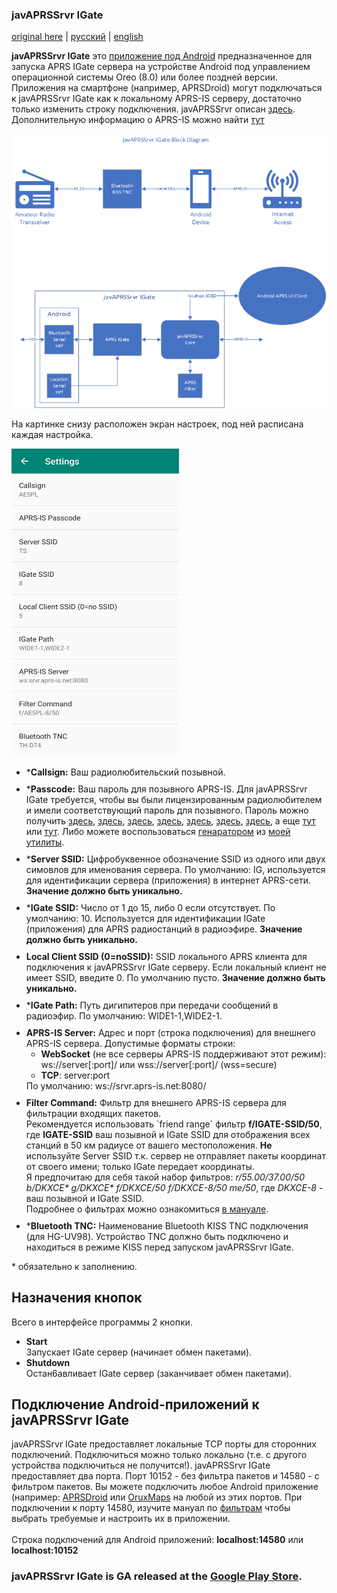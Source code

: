 ### javAPRSSrvr IGate

[original here](http://www.ae5pl.net/javAPRSSrvrIGate.aspx) | [русский](Russian.md) | [english](Readme.md)    

**javAPRSSrvr IGate** это <a href="https://play.google.com/store/apps/details?id=net.ae5pl.javaprssrvrigate">приложение под Android</a> предназначенное для запуска APRS IGate сервера на устройстве Android под управлением операционной системы Oreo (8.0) или более поздней версии.
    Приложения на смартфоне (например, APRSDroid) могут подключаться к javAPRSSrvr IGate как к локальному APRS-IS серверу, достаточно только изменить строку подключения.
        javAPRSSrvr описан <a href="http://www.aprs-is.net/javAPRSSrvr">здесь</a>.  Дополнительную информацию о APRS-IS можно найти <a href="http://www.aprs-is.net">тут</a>

<img src="javAPRSSrvrIGateBlock.png"/>
    <p>
        На картинке снизу расположен экран настроек, под ней расписана каждая настройка.
    </p>
    <img src="javAPRSSrvrIGate_Settings.jpg" alt="Settings" style="height: 492px; width: 268px" />
    <ul >
        <li style="margin-top:10px">*<strong>Callsign:</strong> Ваш радиолюбительский позывной.</li>
        <li style="margin-top:10px">*<strong>Passcode:</strong> Ваш пароль для позывного APRS-IS. Для javAPRSSrvr IGate требуется, чтобы вы были лицензированным радиолюбителем и имели соответствующий пароль для позывного. Пароль можно получить <a href="https://apps.magicbug.co.uk/passcode/">здесь</a>, <a href="http://n5dux.com/ham/aprs-passcode/">здесь</a>, <a href="https://aprs.do3sww.de/">здесь</a>, <a href="https://www.pb1sam.be/passcode/">здесь</a>, <a href="https://www.iz3mez.it/aprs-passcode/">здесь</a>, <a href="https://callpass.kf5jwc.us/">здесь</a>, <a href="https://www.george-smart.co.uk/aprs/aprs_callpass/">здесь</a>, а еще <a href="http://doppelklix.de/wordpress/wp-includes/APRS-Passcode/index.php">тут</a> или <a href="http://rk1at.ru/aprs/">тут</a>. Либо можете воспользоваться <a href="https://htmlpreview.github.io/?https://raw.githubusercontent.com/dkxce/APRSCodeGen/main/APRSCodeGen.html">генаратором</a> из <a href="https://github.com/dkxce/APRSCodeGen">моей утилиты</a>.</li>
        <li style="margin-top:10px">*<strong>Server SSID:</strong> Цифробуквенное обозначение SSID из одного или двух симовлов для именования сервера. По умолчанию: IG, используется для идентификации сервера (приложения) в интернет APRS-сети. <strong>Значение должно быть уникально.</strong></li>
        <li style="margin-top:10px">*<strong>IGate SSID:</strong> Число от 1 до 15, либо 0 если отсутствует. По умолчанию: 10. Используется для идентификации IGate (приложения) для APRS радиостанций в радиоэфире. <strong>Значение должно быть уникально.</strong></li>
        <li style="margin-top:10px"><strong>Local Client SSID (0=noSSID):</strong> SSID локального APRS клиента для подключения к javAPRSSrvr IGate серверу. Если локальный клиент не имеет SSID, введите 0. По умолчанию пусто. <strong>Значение должно быть уникально.</strong></li>
        <li style="margin-top:10px">*<strong>IGate Path:</strong> Путь дигипитеров при передачи сообщений в радиоэфир. По умолчанию: WIDE1-1,WIDE2-1.</li>
        <li style="margin-top:10px"><strong>APRS-IS Server:</strong> Адрес и порт (строка подключения) для внешнего APRS-IS сервера. Допустимые форматы строки:
            <ul>
                <li><strong>WebSocket</strong> (не все серверы APRS-IS поддерживают этот режим): ws://server[:port]/ или wss://server[:port]/ (wss=secure)</li>
                <li><strong>TCP</strong>: server:port</li>
            </ul>
            По умолчанию: ws://srvr.aprs-is.net:8080/</li>
        <li style="margin-top:10px">
            <strong>Filter Command:</strong> Фильтр для внешнего APRS-IS сервера для фильтрации входящих пакетов.<br />
            Рекомендуется использовать `friend range` фильтр <b>f/IGATE-SSID/50</b>, где <b>IGATE-SSID</b> ваш позывной и IGate SSID для отображения всех станций в 50 км радиусе от вашего местоположения. <strong>Не</strong> используйте Server SSID т.к. сервер не отправляет пакеты координат от своего имени; только IGate передает координаты. <br /> Я предпочитаю для себя такой набор фильтров: <i>r/55.00/37.00/50 b/DKXCE* g/DKXCE* f/DKXCE/50 f/DKXCE-8/50 me/50</i>, где <i>DKXCE-8</i> - ваш позывной и IGate SSID.<br />
            Подробнее о фильтрах можно ознакомиться <a href="http://www.aprs-is.net/javAPRSFilter.aspx">в мануале</a>.
        </li>
        <li style="margin-top:10px">*<strong>Bluetooth TNC:</strong> Наименование Bluetooth KISS TNC подключения (для HG-UV98). Устройство TNC должно быть подключено и находиться в режиме KISS перед запуском javAPRSSrvr IGate.</li>
    </ul>
    <p>
        * обязательно к заполнению.
    </p>
    <h2>Назначения кнопок</h2>
    <p>
        Всего в интерфейсе программы 2 кнопки.</p>
    <ul>
        <li><strong>Start</strong><br />Запускает IGate сервер (начинает обмен пакетами).</li>
        <li><strong>Shutdown</strong><br />Остан6авливает IGate сервер (заканчивает обмен пакетами).</li>
    </ul>
    <h2>Подключение Android-приложений к javAPRSSrvr IGate</h2>
    <p>
        javAPRSSrvr IGate предоставляет локальные TCP порты для сторонних подключений. Подключиться можно только локально (т.е. с другого устройства подключиться не получится!).
        javAPRSSrvr IGate предоставляет два порта. Порт 10152 - без фильтра пакетов и 14580 - с фильтром пакетов.
    Вы можете подключить любое Android приложение (например: <a href="https://aprsdroid.org/">APRSDroid</a> или <a href="https://www.oruxmaps.com/cs/en/">OruxMaps</a> на любой из этих портов. При подключении к порту 14580, изучите мануал по <a href="http://www.aprs-is.net/javAPRSFilter.aspx">фильтрам</a> чтобы выбрать требуемые и настроить их в приложении.</br></br>
    Строка подключений для Android приложений: <b>localhost:14580</b> или <b>localhost:10152</b>
    </p>
    <h3>javAPRSSrvr IGate is GA released at the <a href="https://play.google.com/store/apps/details?id=net.ae5pl.javaprssrvrigate">Google Play Store</a>.</h3>
